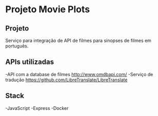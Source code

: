 # Projeto Movie Plots


 ## Projeto

 Serviço para integração de API de filmes para sinopses de filmes em português.

 ## APIs utilizadas

 -API com a database de filmes http://www.omdbapi.com/
 -Serviço de tradução https://github.com/LibreTranslate/LibreTranslate

 ## Stack

 -JavaScript
 -Express
 -Docker
